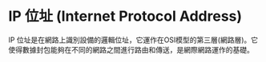 # IP 位址 (Internet Protocol Address)

IP 位址是在網路上識別設備的邏輯位址，它運作在OSI模型的第三層(網路層)。它使得數據封包能夠在不同的網路之間進行路由和傳送，是網際網路運作的基礎。